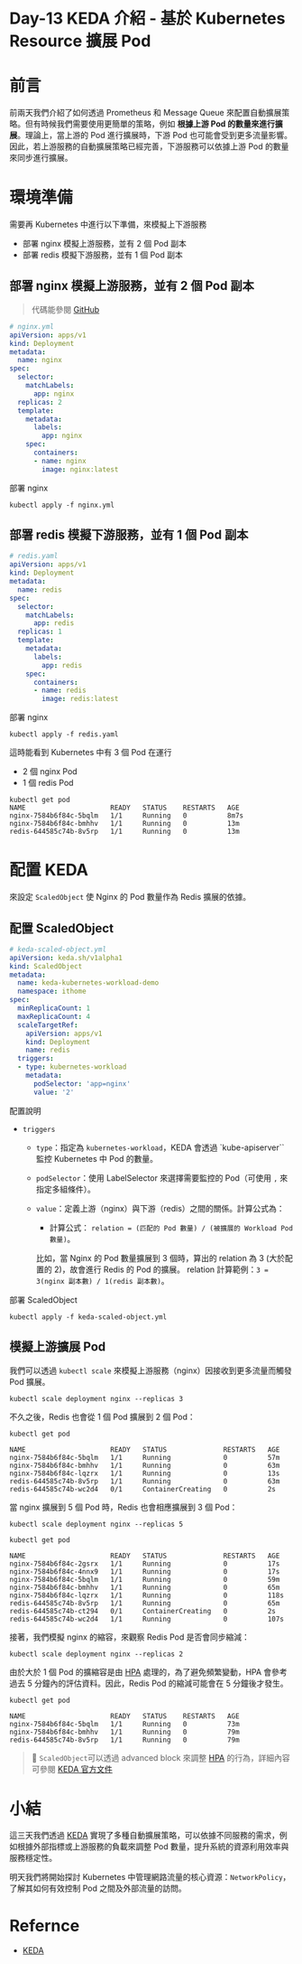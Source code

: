 
# Day-13 KEDA 介紹 - 基於 Kubernetes Resource 擴展 Pod

# 前言
前兩天我們介紹了如何透過 Prometheus 和 Message Queue 來配置自動擴展策略。但有時候我們需要使用更簡單的策略，例如 **根據上游 Pod 的數量來進行擴展**。理論上，當上游的 Pod 進行擴展時，下游 Pod 也可能會受到更多流量影響。因此，若上游服務的自動擴展策略已經完善，下游服務可以依據上游 Pod 的數量來同步進行擴展。

# 環境準備
需要再 Kubernetes 中進行以下準備，來模擬上下游服務
- 部署 nginx 模擬上游服務，並有 2 個 Pod 副本
- 部署 redis 模擬下游服務，並有 1 個 Pod 副本

## 部署 nginx 模擬上游服務，並有 2 個 Pod 副本
> 代碼能參閱 [GitHub](https://github.com/YihongGao/iThome_30Day_2024/tree/main/resources/day13)

```yaml
# nginx.yml
apiVersion: apps/v1
kind: Deployment
metadata:
  name: nginx
spec:
  selector:
    matchLabels:
      app: nginx
  replicas: 2
  template:
    metadata:
      labels:
        app: nginx
    spec:
      containers:
      - name: nginx
        image: nginx:latest
```
部署 nginx
```shell
kubectl apply -f nginx.yml
```

## 部署 redis 模擬下游服務，並有 1 個 Pod 副本
```yaml
# redis.yaml
apiVersion: apps/v1
kind: Deployment
metadata:
  name: redis
spec:
  selector:
    matchLabels:
      app: redis
  replicas: 1
  template:
    metadata:
      labels:
        app: redis
    spec:
      containers:
      - name: redis
        image: redis:latest
```
部署 nginx
```shell
kubectl apply -f redis.yaml
```

這時能看到 Kubernetes 中有 3 個 Pod 在運行
- 2 個 nginx Pod
- 1 個 redis Pod
```shell
kubectl get pod
NAME                     READY   STATUS    RESTARTS   AGE
nginx-7584b6f84c-5bqlm   1/1     Running   0          8m7s
nginx-7584b6f84c-bmhhv   1/1     Running   0          13m
redis-644585c74b-8v5rp   1/1     Running   0          13m
```
# 配置 KEDA
來設定 `ScaledObject` 使 Nginx 的 Pod 數量作為 Redis 擴展的依據。

## 配置 ScaledObject
```yaml
# keda-scaled-object.yml
apiVersion: keda.sh/v1alpha1
kind: ScaledObject
metadata:
  name: keda-kubernetes-workload-demo
  namespace: ithome
spec:
  minReplicaCount: 1
  maxReplicaCount: 4
  scaleTargetRef:
    apiVersion: apps/v1
    kind: Deployment
    name: redis
  triggers:
  - type: kubernetes-workload
    metadata:
      podSelector: 'app=nginx'
      value: '2'
```
配置說明
- `triggers` 
  - `type`：指定為 `kubernetes-workload`，KEDA 會透過 `kube-apiserver`` 監控 Kubernetes 中 Pod 的數量。
  - `podSelector`：使用 LabelSelector 來選擇需要監控的 Pod（可使用 `,` 來指定多組條件）。
  - `value`：定義上游（nginx）與下游（redis）之間的關係。計算公式為：
    - 計算公式： `relation = (匹配的 Pod 數量) / (被擴展的 Workload Pod 數量)`。  

    比如，當 Nginx 的 Pod 數量擴展到 3 個時，算出的 relation 為 3 (大於配置的 2)，故會進行 Redis 的 Pod 的擴展。
      relation 計算範例：`3 = 3(nginx 副本數) / 1(redis 副本數)`。

部署 ScaledObject
```shell
kubectl apply -f keda-scaled-object.yml
```

## 模擬上游擴展 Pod
我們可以透過 `kubectl scale` 來模擬上游服務（nginx）因接收到更多流量而觸發 Pod 擴展。
```shell
kubectl scale deployment nginx --replicas 3
```
不久之後，Redis 也會從 1 個 Pod 擴展到 2 個 Pod：
```shell
kubectl get pod

NAME                     READY   STATUS              RESTARTS   AGE
nginx-7584b6f84c-5bqlm   1/1     Running             0          57m
nginx-7584b6f84c-bmhhv   1/1     Running             0          63m
nginx-7584b6f84c-lqzrx   1/1     Running             0          13s
redis-644585c74b-8v5rp   1/1     Running             0          63m
redis-644585c74b-wc2d4   0/1     ContainerCreating   0          2s
```

當 nginx 擴展到 5 個 Pod 時，Redis 也會相應擴展到 3 個 Pod：

```shell
kubectl scale deployment nginx --replicas 5

kubectl get pod

NAME                     READY   STATUS              RESTARTS   AGE
nginx-7584b6f84c-2gsrx   1/1     Running             0          17s
nginx-7584b6f84c-4nnx9   1/1     Running             0          17s
nginx-7584b6f84c-5bqlm   1/1     Running             0          59m
nginx-7584b6f84c-bmhhv   1/1     Running             0          65m
nginx-7584b6f84c-lqzrx   1/1     Running             0          118s
redis-644585c74b-8v5rp   1/1     Running             0          65m
redis-644585c74b-ct294   0/1     ContainerCreating   0          2s
redis-644585c74b-wc2d4   1/1     Running             0          107s
```

接著，我們模擬 nginx 的縮容，來觀察 Redis Pod 是否會同步縮減：

```shell
kubectl scale deployment nginx --replicas 2
```

由於大於 1 個 Pod 的擴縮容是由 [HPA] 處理的，為了避免頻繁變動，HPA 會參考過去 5 分鐘內的評估資料。因此，Redis Pod 的縮減可能會在 5 分鐘後才發生。
```shell
kubectl get pod

NAME                     READY   STATUS    RESTARTS   AGE
nginx-7584b6f84c-5bqlm   1/1     Running   0          73m
nginx-7584b6f84c-bmhhv   1/1     Running   0          79m
redis-644585c74b-8v5rp   1/1     Running   0          79m
```
> 📘 `ScaledObject`可以透過 advanced block 來調整 [HPA] 的行為，詳細內容可參閱 [KEDA 官方文件](https://keda.sh/docs/2.15/reference/scaledobject-spec/#overview)

# 小結
這三天我們透過 [KEDA] 實現了多種自動擴展策略，可以依據不同服務的需求，例如根據外部指標或上游服務的負載來調整 Pod 數量，提升系統的資源利用效率與服務穩定性。

明天我們將開始探討 Kubernetes 中管理網路流量的核心資源：`NetworkPolicy`，了解其如何有效控制 Pod 之間及外部流量的訪問。

# Refernce
- [KEDA]

[KEDA]: https://keda.sh/
[HPA]: https://kubernetes.io/docs/tasks/run-application/horizontal-pod-autoscale/
[HPA (Horizontal Pod Autoscaling)]: https://kubernetes.io/docs/tasks/run-application/horizontal-pod-autoscale/

[2023/day-29-Kubernetes 介紹-Pod 水平自動伸縮 (Horizontal Pod Autoscaler)]: https://ithelp.ithome.com.tw/articles/10336846

[kind]: https://kind.sigs.k8s.io/

[helm]: https://helm.sh/

[Kube-Prometheus]: https://prometheus-operator.dev/docs/getting-started/installation/